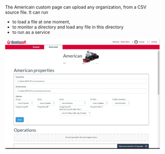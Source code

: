 The Americain custom page can upload any organization, from a CSV source file.
It can run 
* to load a file at one moment, 
* to monitor a directory and load any file in this directory
* to run as a service

<img src="screenshot_americain.jpg" />

